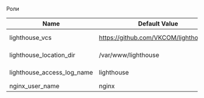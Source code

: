 Роли

| Name                       | Default Value                           | Description     |
|----------------------------|-----------------------------------------|-----------------|
| lighthouse_vcs             | https://github.com/VKCOM/lighthouse.git | Ресурс для скачивания |
| lighthouse_location_dir    | /var/www/lighthouse                     | Инсталяция патча    |
| lighthouse_access_log_name | lighthouse                              | Наименование в логах |
| nginx_user_name            | nginx                                   | Имя  Nginx  |

